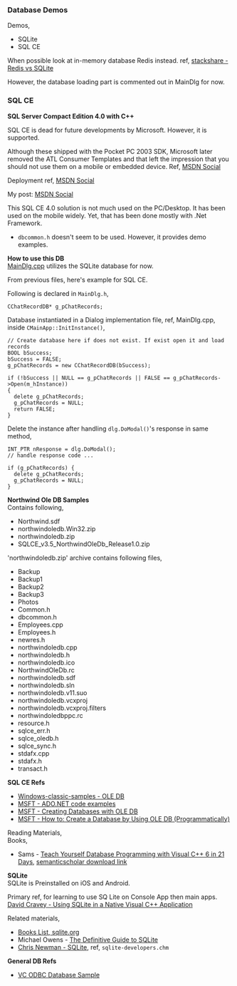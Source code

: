### Database Demos
Demos,  
- SQLite
- SQL CE


When possible look at in-memory database Redis instead. ref, [stackshare - Redis vs SQLite](https://stackshare.io/stackups/redis-vs-sqlite#:~:text=Redis%20can%20be%20classified%20as,reasons%20why%20SQLite%20is%20favored.)

However, the database loading part is commented out in MainDlg for now.


### SQL CE
**SQL Server Compact Edition 4.0 with C++**  

SQL CE is dead for future developments by Microsoft. However, it is supported.

Although these shipped with the Pocket PC 2003 SDK, Microsoft later removed the ATL Consumer Templates and that left the impression that you should not use them on a mobile or embedded device.
Ref, [MSDN Social](https://social.msdn.microsoft.com/Forums/sqlserver/en-US/01a2d663-961f-4c9a-8d32-d5f3a859565d/how-to-access-sql-server-ce-from-unmanaged-c?forum=sqlce)

Deployment ref, [MSDN Social](https://social.msdn.microsoft.com/Forums/sqlserver/en-US/35db5fb8-443c-4b87-bda7-68fc7df6c6e6/private-deployment-of-sqlce-for-c-app?forum=sqlce)

My post:
[MSDN Social](https://social.msdn.microsoft.com/Forums/sqlserver/en-US/6deb9ec6-3604-443c-ad67-2ba244c00414/sql-server-compact-edition-35-c-sample?forum=sqlce)

This SQL CE 4.0 solution is not much used on the PC/Desktop. It has been used on the mobile widely. Yet, that has been done mostly with .Net Framework.


- `dbcommon.h` doesn't seem to be used. However, it provides demo examples.

**How to use this DB**  
[MainDlg.cpp](https://github.com/atiq-cs/cpp/blob/dev/MFC/CustomControl/P05_EmotIconChat/MainDlg.cpp) utilizes the SQLite database for now.

From previous files, here's example for SQL CE.  

Following is declared in `MainDlg.h`,

    CChatRecordDB* g_pChatRecords;

Database instantiated in a Dialog implementation file, ref, MainDlg.cpp, inside `CMainApp::InitInstance()`,

    // Create database here if does not exist. If exist open it and load records
    BOOL bSuccess;
    bSuccess = FALSE;
    g_pChatRecords = new CChatRecordDB(bSuccess);

    if (!bSuccess || NULL == g_pChatRecords || FALSE == g_pChatRecords->Open(m_hInstance))
    {
      delete g_pChatRecords;
      g_pChatRecords = NULL;
      return FALSE;
    }

Delete the instance after handling `dlg.DoModal()`'s response in same method,

    INT_PTR nResponse = dlg.DoModal();
    // handle response code ...

    if (g_pChatRecords) {
      delete g_pChatRecords;
      g_pChatRecords = NULL;
    }


**Northwind Ole DB Samples**  
Contains following,

- Northwind.sdf
- northwindoledb.Win32.zip
- northwindoledb.zip
- SQLCE_v3.5_NorthwindOleDb_Release1.0.zip


'northwindoledb.zip' archive contains following files,

- Backup
- Backup1
- Backup2
- Backup3
- Photos
- Common.h
- dbcommon.h
- Employees.cpp
- Employees.h
- newres.h
- northwindoledb.cpp
- northwindoledb.h
- northwindoledb.ico
- NorthwindOleDb.rc
- northwindoledb.sdf
- northwindoledb.sln
- northwindoledb.v11.suo
- northwindoledb.vcxproj
- northwindoledb.vcxproj.filters
- northwindoledbppc.rc
- resource.h
- sqlce_err.h
- sqlce_oledb.h
- sqlce_sync.h
- stdafx.cpp
- stdafx.h
- transact.h


**SQL CE Refs**
- [Windows-classic-samples - OLE DB](https://github.com/microsoft/Windows-classic-samples/tree/main/Samples/Win7Samples/dataaccess/oledb)
- [MSFT - ADO.NET code examples](https://learn.microsoft.com/en-us/dotnet/framework/data/adonet/ado-net-code-examples)
- [MSFT - Creating Databases with OLE DB](https://learn.microsoft.com/en-us/previous-versions/sql/compact/sql-server-compact-4.0/ms174146\(v=sql.110\))
- [MSFT - How to: Create a Database by Using OLE DB (Programmatically)](https://learn.microsoft.com/en-us/previous-versions/sql/compact/sql-server-compact-4.0/ms172066\(v=sql.110\))

Reading Materials,  
Books,  
- Sams - [Teach Yourself Database Programming with Visual C++ 6 in 21 Days](https://dl.acm.org/doi/abs/10.5555/552636), [semanticscholar download link](https://www.semanticscholar.org/paper/Sams-Teach-Yourself-Database-Programming-with-C%2B%2B-6-Robison/aa09125021046b45a81d5f47cec8336441c29c9c)


**SQLite**  
SQLite is Preinstalled on iOS and Android.

Primary ref, for learning to use SQ Lite on Console App then main apps.  
  [David Cravey - Using SQLite in a Native Visual C++ Application](http://dcravey.wordpress.com/2011/03/21/using-sqlite-in-a-visual-c-application)

Related materials,  
- [Books List, sqlite.org](https://www.sqlite.org/books.html)
- Michael Owens - [The Definitive Guide to SQLite](https://link.springer.com/book/10.1007/978-1-4302-0172-4)
- [Chris Newman - SQLite](https://www.goodreads.com/book/show/1984913.SQLite), ref, `sqlite-developers.chm`


**General DB Refs**
- [VC ODBC Database Sample](https://github.com/microsoft/VCSamples/tree/master/VC2012Samples/ODBC%20Database%20sample)
